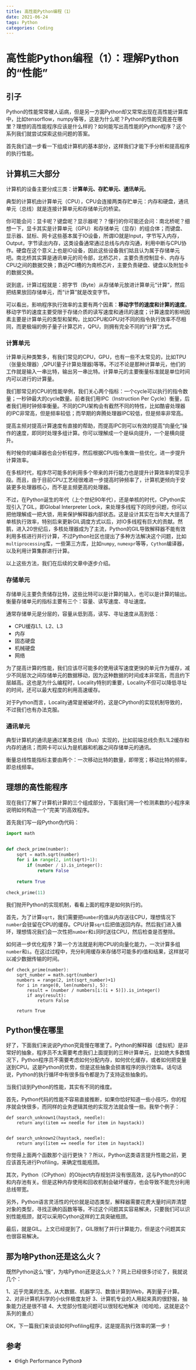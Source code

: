 ```yaml
---
title: 高性能Python编程（1）
date: 2021-06-24
tags: Python
categories: Coding
---
```


# 高性能Python编程（1）：理解Python的“性能”

## 引子

Python的性能常常被人诟病，但是另一方面Python却又常常出现在高性能计算库中，比如tensorflow，numpy等等，这是为什么呢？Python的性能究竟差在哪里？理想的高性能程序应该是什么样的？如何能写出高性能的Python程序？这个系列我们就尝试探索这些问题的答案。

首先我们退一步看一下组成计算机的基本部分，这样我们才能下手分析和提高程序的执行性能。

## 计算机三大部分

计算机的设备主要分成三类：**计算单元、存贮单元、通讯单元**。

典型的计算机由计算单元（CPU），CPU会连接两类存贮单元：内存和硬盘，通讯单元（总线）就是连接计算单元和存储单元的桥梁。

你可能会问：显卡呢？键盘呢？显示器呢？？懂行的你可能还会问：南北桥呢？细想一下，显卡其实是计算单元（GPU）和存储单元（显存）的组合体；而键盘、显示器、鼠标、网卡这些基本属于IO设备，所谓IO就是Input，字节写入内存，Output，字节读出内存，这类设备通常通过总线与内存沟通，利用中断与CPU协作。硬盘在这个意义上也是IO设备，因此这些设备我们姑且认为属于存储单元吧。南北桥其实算是通讯单元的司令部，北桥芯片，主要负责控制显卡、内存与CPU之间的数据交换；靠近PCI槽的为南桥芯片，主要负责硬盘、键盘以及附加卡的数据交换。

说到底，计算过程就是：把字节（Byte）从存储单元放进计算单元“计算”，然后把结果放回存储单元，而“计算”就是改变字节。

可以看出，影响程序执行效率的主要有两个因素：**移动字节的速度和计算的速度**。移动字节的速度主要受限于存储介质的读写速度和通讯的速度；计算速度的影响因素主要是计算单元的类型和架构，比如CPU和GPU对不同的指令执行效率不尽相同，而更极端的例子量子计算芯片，QPU，则拥有完全不同的“计算”方式。

### 计算单元

计算单元种类繁多，有我们常见的CPU，GPU，也有一些不太常见的，比如TPU（张量处理器）,QPU(量子计算处理器)等等。不过不论是那种计算单元，他们的工作就是输入一串比特，输出另一串比特。计算单元的主要衡量标准就是单位时间内可以进行的计算量。

我们那常见的CPU的性能举例，我们关心两个指标：一个cycle可以执行的指令数量；一秒钟最大的cycle数量。前者我们用IPC（Instruction Per Cycle）衡量，后者我们用时钟频率衡量。不同的CPU架构会有截然不同的特性，比如酷睿处理器的IPC非常高，但是频率较低；而早期的奔腾处理器IPC较低，但是频率非常高。

提高主频对提高计算速度有直接的帮助，而提高IPC则可以有效的提高“向量化”操作的速度，即同时处理多组计算。你可以理解成一个是纵向提升，一个是横向提升。

有时候你的编译器也会分析程序，然后根据CPU指令集做一些优化，进一步提升计算效率。

在多核时代，程序尽可能多的利用多个带来的并行能力也是提升计算效率的常见手段。而且，由于目前CPU工艺经很难进一步提高时钟频率了，计算机更倾向于安装更多处理器核心，而不是主频更高的处理器。

不过，在Python诞生的年代（上个世纪90年代），还是单核的时代，CPython实现引入了GIL，即Global Interpreter Lock，来处理多线程下的同步问题，你可以把他理解成一把大锁，用来保护解释器内部状态。这是设计其实在当年大大提高了单核执行效率，特别后来更新GIL调度方式以后，对IO多线程有巨大的贡献。然鹅，进入20世纪后，多核处理器成为了主流，Python的GIL导致解释器不能有效利用多核进行并行计算，不过Python社区也提出了多种方法解决这个问题，比如`multiprocessing`库，一些第三方库，比如`numpy`, `numexpr`等等，`Cython`编译器，以及利用计算集群进行计算。

以上这些方法，我们在后续的文章中逐步介绍。

### 存储单元

存储单元主要负责储存比特，这些比特可以是计算的输入，也可以是计算的输出。衡量存储单元的指标主要有三个：容量、读写速度、寻址速度。

通常存储单元是分层的，容量从低到高，读写、寻址速度从高到低：
- CPU缓存L1、L2、L3
- 内存
- 固态硬盘
- 机械硬盘
- 网络

为了提高计算的性能，我们应该尽可能多的使用读写速度更快的单元作为缓存，减少不同层次之间存储单元的数据移动，因为这种数据的时间成本非常高，而且约下层越高。这也是为什么编程时，Locality特别的重要，Locality不但可以降低寻址的时间，还可以最大程度的利用高速缓存。

对于Python而言，Locality通常是被破坏的，这是CPython的实现机制导致的，不过我们也有办法克服。

### 通讯单元

典型计算机的通讯是通过某类总线（Bus）实现的，比如前端总线负责L1L2缓存和内存的通讯；而网卡可以认为是机器和机器之间存储单元的通讯。

衡量总线性能指标主要由两个：一次移动比特的数量，即带宽；移动比特的频率，即总线频率。

## 理想的高性能程序

现在我们了解了计算机计算的三个组成部分，下面我们用一个检测素数的小程序来说明如何构造一个“完美”的高效程序。

首先我们写一段Python伪代码：

```python
import math


def check_prime(number):
    sqrt = math.sqrt(number)
    for i in range(2, int(sqrt)+1):
        if (number / i).is_integer():
            return False
    
    return True
    
check_prime(11)
```

我们抛开Python的实现机制，看看上面的程序是如何执行的。

首先，为了计算`sqrt`，我们需要把`number`的值从内存送往CPU，理想情况下`number`会驻留在CPU的缓存。CPU计算`sqrt`后把值送回内存。然后我们进入循环，理想情况我们会一次性把`number`和`i`同时送往CPU，然后检查是否整除。

如何进一步优化程序？第一个方法就是利用CPU的向量化能力，一次计算多组`number`和`i`。在这过过程中，充分利用缓存来存储尽可能多的i值和结果，这样就可以减少数据传输的时间。

```python=
def check_prime(number):
    sqrt_number = math.sqrt(number) 
    numbers = range(2, int(sqrt_number)+1) 
    for i in range(0, len(numbers), 5):
        result = (number / numbers[i:(i + 5)]).is_integer() 
        if any(result):
            return False

    return True
```

## Python慢在哪里

好了，下面我们来说说Python究竟慢在哪里了。Python的解释器（虚拟机）是非常好的抽象，程序员不太需要考虑我们上面提到的三种计算单元，比如绝大多数情况下，Python程序员不需要考虑如何分配内存，如何优化缓存，或者如何把变量送到CPU。这是Python的优势，但是这些抽象会损害程序的执行效率。话句话说，Python的执行循环中有很多指令都是为了支持这些抽象的。

当我们谈到Python的性能，其实有不同的维度。

首先，Python代码的性能不容易直接推断，如果你恰好知道一些小技巧，你的程序就会快很多，而同样的业务逻辑其他的实现方法就会慢一些。我举个例子：

```python=
def search_unknown1(haystack, needle):
    return any((item == needle for item in haystack))


def search_unknown2(haystack, needle):
    return any([item == needle for item in haystack])
```

你觉得上面两个函数那个运行更快？？所以，Python这类语言提升性能之前，更应该首先进行Profiling，来确定性能瓶颈。

其次，Python（CPython）的Object内存规划并没有很高效，这与Python的GC和内存池有关。但是这种内存使用和回收机制会破坏缓存，也会导致不能充分利用总线带宽。

另外，Python语言灵活性的代价就是动态类型，解释器需要花费大量时间弄清楚对象的类型，寻找正确的函数等等。不过这个问题其实容易解决，只要我们可以识别性能瓶颈，就可以采用Cython这样的工具突破瓶颈。

最后，就是GIL。上文已经提到了，GIL限制了并行计算能力，但是这个问题其实也很容易解决。


## 那为啥Python还是这么火？

既然Python这么“慢”，为啥Python还是这么火？？网上已经很多讨论了，我就说几个：

1、近乎完美的生态。从大数据、机器学习、数值计算到Web，再到量子计算。
2、对非计算机科学的小伙伴极度友好
3、计算机专业的人用起来真的很舒服，抽象能力还是很不错
4、大觉部分性能问题可以很轻松地解决（哈哈哈，这就是这个系列的重点）


OK，下一篇我们来谈谈如何Profiling程序，这是提高执行效率的第一步！

## 参考
- 《High Performance Python》